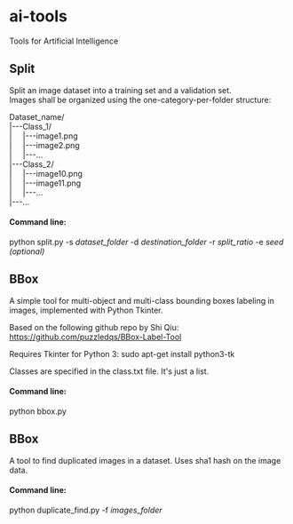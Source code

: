 # ai-tools
Tools for Artificial Intelligence

## Split

Split an image dataset into a training set and a validation set.
<br/>
Images shall be organized using the one-category-per-folder structure:

Dataset_name/<br/>
|---Class_1/<br/>
|&nbsp;&nbsp;&nbsp;&nbsp;&nbsp;|---image1.png<br/>
|&nbsp;&nbsp;&nbsp;&nbsp;&nbsp;|---image2.png<br/>
|&nbsp;&nbsp;&nbsp;&nbsp;&nbsp;|---...<br/>
|---Class_2/<br/>
|&nbsp;&nbsp;&nbsp;&nbsp;&nbsp;|---image10.png<br/>
|&nbsp;&nbsp;&nbsp;&nbsp;&nbsp;|---image11.png<br/>
|&nbsp;&nbsp;&nbsp;&nbsp;&nbsp;|---...<br/>
|---...<br/>

#### Command line:
python split.py -s *dataset_folder* -d *destination_folder* -r *split_ratio* -e *seed (optional)*


## BBox

A simple tool for multi-object and multi-class bounding boxes labeling in images, implemented with Python Tkinter.

Based on the following github repo by Shi Qiu:
https://github.com/puzzledqs/BBox-Label-Tool

Requires Tkinter for Python 3:
sudo apt-get install python3-tk

Classes are specified in the class.txt file. It's just a list.

#### Command line:
python bbox.py


## BBox

A tool to find duplicated images in a dataset. Uses sha1 hash on the image data.

#### Command line:
python duplicate_find.py -f *images_folder*

